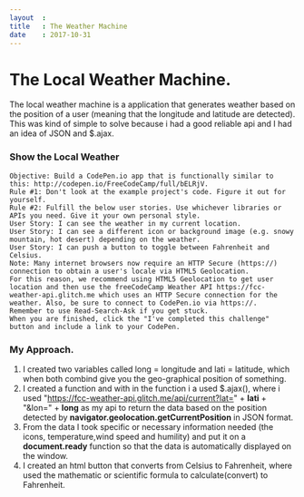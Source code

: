 ```yaml
---
layout  :
title   : The Weather Machine
date    : 2017-10-31
---
```


# The Local Weather Machine.

The local weather machine is a application that generates weather based on the position of a user (meaning that the longitude and latitude are detected).
This was kind of simple to solve because i had a good reliable api and I had an idea of JSON and $.ajax.

### Show the Local Weather 

    Objective: Build a CodePen.io app that is functionally similar to this: http://codepen.io/FreeCodeCamp/full/bELRjV.
    Rule #1: Don't look at the example project's code. Figure it out for yourself.
    Rule #2: Fulfill the below user stories. Use whichever libraries or APIs you need. Give it your own personal style.
    User Story: I can see the weather in my current location.
    User Story: I can see a different icon or background image (e.g. snowy mountain, hot desert) depending on the weather.
    User Story: I can push a button to toggle between Fahrenheit and Celsius.
    Note: Many internet browsers now require an HTTP Secure (https://) connection to obtain a user's locale via HTML5 Geolocation. 
    For this reason, we recommend using HTML5 Geolocation to get user location and then use the freeCodeCamp Weather API https://fcc-weather-api.glitch.me which uses an HTTP Secure connection for the weather. Also, be sure to connect to CodePen.io via https://.
    Remember to use Read-Search-Ask if you get stuck.
    When you are finished, click the "I've completed this challenge" button and include a link to your CodePen.
  
### My Approach.

1. I created two variables called long = longitude and lati = latitude, which when both combind give you the geo-graphical position of something.
2. I created a function and with in the function i a used $.ajax(), where i used "https://fcc-weather-api.glitch.me/api/current?lat=" + **lati** + "&lon=" + **long** as my api
    to return the data based on the position detected by **navigator.geolocation.getCurrentPosition** in JSON format.
3. From the data I took specific or necessary information needed (the icons, temperature,wind speed and humility) and put it on a **document.ready** function so that the data is automatically displayed on the window. 
4. I created an html button that converts from Celsius to Fahrenheit, where used the mathematic or scientific formula to calculate(convert) to Fahrenheit.